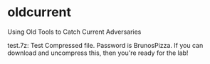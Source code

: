 # oldcurrent
Using Old Tools to Catch Current Adversaries

test.7z: Test Compressed file. Password is BrunosPizza. If you can download and uncompress this, then you're ready for the lab!
